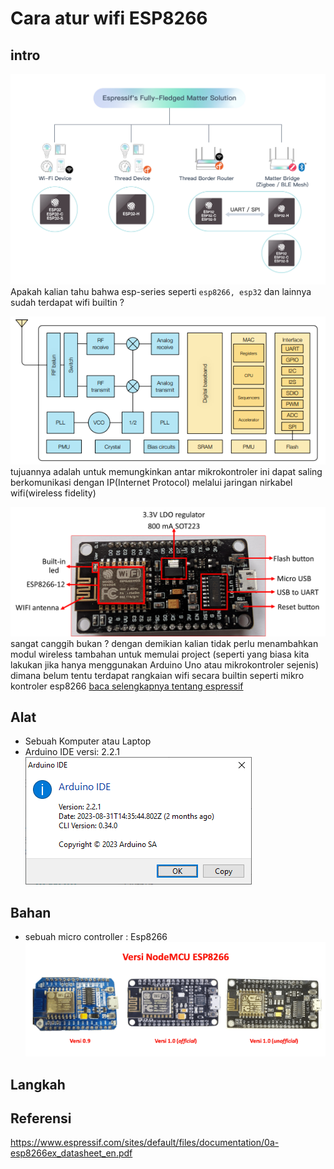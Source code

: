 # Cara atur wifi ESP8266

## intro
![series](ss/fully-fledged%20matter%20solution.jpg)
Apakah kalian tahu bahwa esp-series seperti `esp8266, esp32` dan lainnya sudah terdapat wifi builtin ?

![architecture](ss/esp8266_architecture.png)
tujuannya adalah untuk memungkinkan antar mikrokontroler ini dapat saling berkomunikasi dengan IP(Internet Protocol) melalui jaringan nirkabel wifi(wireless fidelity)

![esp8266 part](ss/esp8266_board.png)
sangat canggih bukan ? dengan demikian kalian tidak perlu menambahkan modul wireless tambahan untuk memulai project (seperti yang biasa kita lakukan jika hanya menggunakan Arduino Uno atau mikrokontroler sejenis) dimana belum tentu terdapat rangkaian wifi secara builtin seperti mikro kontroler esp8266 [baca selengkapnya tentang espressif](/pustaka/mikrokontroler%20espressif%20kompetitor%20baru%20arduino%20dalam%20industri%20IoT%20dan%20Robotik/README.md)

## Alat
* Sebuah Komputer atau Laptop
* Arduino IDE versi: 2.2.1\
![versi arduino](ss/arduino%20version.png)



## Bahan
* sebuah micro controller : Esp8266\
![versi arduino](ss/varian%20esp8266.png)

## Langkah


## Referensi
https://www.espressif.com/sites/default/files/documentation/0a-esp8266ex_datasheet_en.pdf